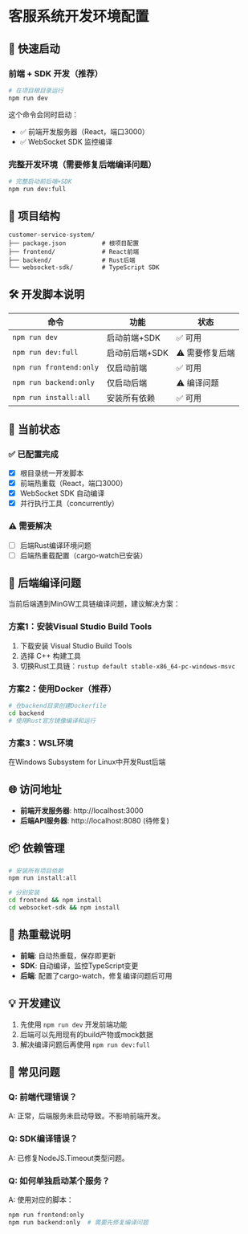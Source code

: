 # 客服系统开发环境配置

## 🚀 快速启动

### 前端 + SDK 开发（推荐）

```bash
# 在项目根目录运行
npm run dev
```

这个命令会同时启动：
- ✅ 前端开发服务器（React，端口3000）
- ✅ WebSocket SDK 监控编译

### 完整开发环境（需要修复后端编译问题）

```bash
# 完整启动前后端+SDK
npm run dev:full
```

## 📁 项目结构

```
customer-service-system/
├── package.json          # 根项目配置
├── frontend/             # React前端
├── backend/              # Rust后端
└── websocket-sdk/        # TypeScript SDK
```

## 🛠 开发脚本说明

| 命令 | 功能 | 状态 |
|------|------|------|
| `npm run dev` | 启动前端+SDK | ✅ 可用 |
| `npm run dev:full` | 启动前后端+SDK | ⚠️ 需要修复后端 |
| `npm run frontend:only` | 仅启动前端 | ✅ 可用 |
| `npm run backend:only` | 仅启动后端 | ⚠️ 编译问题 |
| `npm run install:all` | 安装所有依赖 | ✅ 可用 |

## 🔧 当前状态

### ✅ 已配置完成
- [x] 根目录统一开发脚本
- [x] 前端热重载（React，端口3000）
- [x] WebSocket SDK 自动编译
- [x] 并行执行工具（concurrently）

### ⚠️ 需要解决
- [ ] 后端Rust编译环境问题
- [ ] 后端热重载配置（cargo-watch已安装）

## 🐛 后端编译问题

当前后端遇到MinGW工具链编译问题，建议解决方案：

### 方案1：安装Visual Studio Build Tools
1. 下载安装 Visual Studio Build Tools
2. 选择 C++ 构建工具
3. 切换Rust工具链：`rustup default stable-x86_64-pc-windows-msvc`

### 方案2：使用Docker（推荐）
```bash
# 在backend目录创建Dockerfile
cd backend
# 使用Rust官方镜像编译和运行
```

### 方案3：WSL环境
在Windows Subsystem for Linux中开发Rust后端

## 🌐 访问地址

- **前端开发服务器**: http://localhost:3000
- **后端API服务器**: http://localhost:8080 (待修复)

## 📦 依赖管理

```bash
# 安装所有项目依赖
npm run install:all

# 分别安装
cd frontend && npm install
cd websocket-sdk && npm install
```

## 🔄 热重载说明

- **前端**: 自动热重载，保存即更新
- **SDK**: 自动编译，监控TypeScript变更
- **后端**: 配置了cargo-watch，修复编译问题后可用

## 💡 开发建议

1. 先使用 `npm run dev` 开发前端功能
2. 后端可以先用现有的build产物或mock数据
3. 解决编译问题后再使用 `npm run dev:full`

## 🚨 常见问题

### Q: 前端代理错误？
A: 正常，后端服务未启动导致。不影响前端开发。

### Q: SDK编译错误？
A: 已修复NodeJS.Timeout类型问题。

### Q: 如何单独启动某个服务？
A: 使用对应的脚本：
```bash
npm run frontend:only
npm run backend:only  # 需要先修复编译问题
```